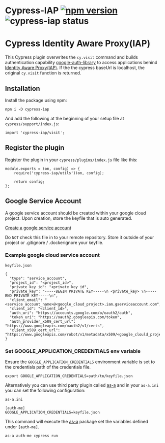 # Cypress-IAP [![npm version](https://badge.fury.io/js/cypress-iap.svg)](https://badge.fury.io/js/cypress-iap) ![cypress-iap status](https://github.com/onxmaps/cypress-iap/workflows/ci/badge.svg?branch=master)

# Cypress Identity Aware Proxy(IAP)

This Cypress plugin overwrites the `cy.visit` command and builds authentication capability [google-auth-library](https://github.com/googleapis/google-auth-library-nodejs) to access applications behind [Identity Aware Proxy(IAP)](https://cloud.google.com/iap/). If the the cypress baseUrl is localhost, the original `cy.visit` function is returned.

## Installation

Install the package using npm:

```
npm i -D cypress-iap
```

And add the following at the beginning of your setup file at `cypress/support/index.js`:

```
import 'cypress-iap/visit';
```

## Register the plugin

Register the plugin in your `cypress/plugins/index.js` file like this:

```
module.exports = (on, config) => {
    require('cypress-iap/utils')(on, config);

    return config;
};
```

## Google Service Account

A google service account should be created within your google cloud project. Upon creation, store the keyfile that is auto generated.

[Create a google service account](https://cloud.google.com/iam/docs/creating-managing-service-account-keys#creating_service_account_keys)

Do `NOT` check this file in to your remote repository. Store it outside of your project or .gitignore / .dockerignore your keyfile.

### Example google cloud service account

`keyfile.json`

```
{
  "type": "service_account",
  "project_id": "<project_id>",
  "private_key_id": "<private_key_id",
  "private_key": "-----BEGIN PRIVATE KEY-----\n <private_key> \n-----END PRIVATE KEY-----\n",
  "client_email": "<service_account_name>@<google_cloud_project>.iam.gserviceaccount.com",
  "client_id": "<client_id>",
  "auth_uri": "https://accounts.google.com/o/oauth2/auth",
  "token_uri": "https://oauth2.googleapis.com/token",
  "auth_provider_x509_cert_url": "https://www.googleapis.com/oauth2/v1/certs",
  "client_x509_cert_url": "https://www.googleapis.com/robot/v1/metadata/x509/<google_clould_project>.iam.gserviceaccount.com"
}
```

### Set GOOGLE_APPLICATION_CREDENTIALS env variable

Ensure the `GOOGLE_APPLICATION_CREDENTIALS` environment variable is set to the credentials path of the credentials file.

```
export GOOGLE_APPLICATION_CREDENTIALS=path/to/keyfile.json
```

Alternatively you can use third party plugin called [as-a](https://github.com/bahmutov/as-a) and in your `as-a.ini` you can set the following configuration:

`as-a.ini`

```
[auth-me]
GOOGLE_APPLICATION_CREDENTIALS=keyfile.json
```

This command will execute the [as-a](https://github.com/bahmutov/as-a) package set the variables defined under `[auth-me]`.

```
as-a auth-me cypress run
```
